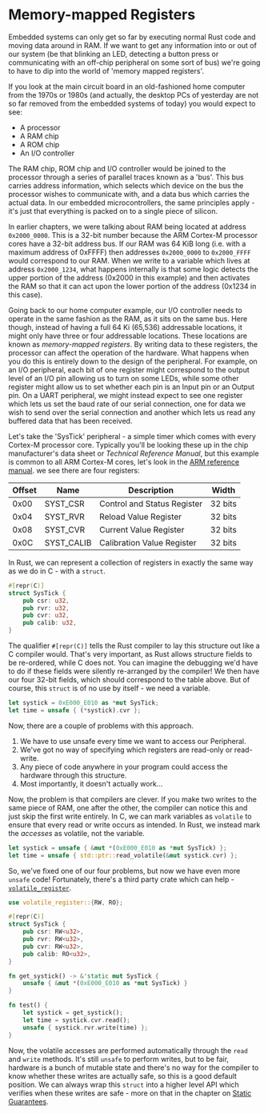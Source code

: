 # Memory-mapped Registers

Embedded systems can only get so far by executing normal Rust code and moving
data around in RAM. If we want to get any information into or out of our
system (be that blinking an LED, detecting a button press or communicating
with an off-chip peripheral on some sort of bus) we're going to have to dip
into the world of 'memory mapped registers'.

If you look at the main circuit board in an old-fashioned home computer from
the 1970s or 1980s (and actually, the desktop PCs of yesterday are not so far
removed from the embedded systems of today) you would expect to see:

* A processor
* A RAM chip
* A ROM chip
* An I/O controller

The RAM chip, ROM chip and I/O controller would be joined to the processor
through a series of parallel traces known as a 'bus'. This bus carries address
information, which selects which device on the bus the processor wishes to
communicate with, and a data bus which carries the actual data. In our
embedded microcontrollers, the same principles apply - it's just that
everything is packed on to a single piece of silicon.

In earlier chapters, we were talking about RAM being located at address
`0x2000_0000`. This is a 32-bit number because the ARM Cortex-M processor
cores have a 32-bit address bus. If our RAM was 64 KiB long (i.e. with a
maximum address of 0xFFFF) then addresses `0x2000_0000` to `0x2000_FFFF` would
correspond to our RAM. When we write to a variable which lives at address
`0x2000_1234`, what happens internally is that some logic detects the upper
portion of the address (0x2000 in this example) and then activates the RAM so
that it can act upon the lower portion of the address (0x1234 in this case).

Going back to our home computer example, our I/O controller needs to operate
in the same fashion as the RAM, as it sits on the same bus. Here though,
instead of having a full 64 Ki (65,536) addressable locations, it might only
have three or four addressable locations. These locations are known as
*memory-mapped registers*. By writing data to these registers, the processor
can affect the operation of the hardware. What happens when you do this is
entirely down to the design of the peripheral. For example, on an I/O
peripheral, each bit of one register might correspond to the output level of an
I/O pin allowing us to turn on some LEDs, while some other register might
allow us to set whether each pin is an Input pin or an Output pin. On a UART
peripheral, we might instead expect to see one register which lets us set the
baud rate of our serial connection, one for data we wish to send over the
serial connection and another which lets us read any buffered data that has
been received.

Let's take the 'SysTick' peripheral - a simple timer which comes with every
Cortex-M processor core. Typically you'll be looking these up in the chip
manufacturer's data sheet or *Technical Reference Manual*, but this example is
common to all ARM Cortex-M cores, let's look in the [ARM reference manual]. we
see there are four registers:

[ARM reference manual]: http://infocenter.arm.com/help/topic/com.arm.doc.dui0553a/Babieigh.html

| Offset | Name        | Description                 | Width  |
|--------|-------------|-----------------------------|--------|
| 0x00   | SYST_CSR    | Control and Status Register | 32 bits|
| 0x04   | SYST_RVR    | Reload Value Register       | 32 bits|
| 0x08   | SYST_CVR    | Current Value Register      | 32 bits|
| 0x0C   | SYST_CALIB  | Calibration Value Register | 32 bits|

In Rust, we can represent a collection of registers in exactly the same way as we do in C - with a `struct`.

```rust
#[repr(C)]
struct SysTick {
    pub csr: u32,
    pub rvr: u32,
    pub cvr: u32,
    pub calib: u32,
}
```

The qualifier `#[repr(C)]` tells the Rust compiler to lay this structure out
like a C compiler would. That's very important, as Rust allows structure
fields to be re-ordered, while C does not. You can imagine the debugging we'd
have to do if these fields were silently re-arranged by the compiler! We then
have our four 32-bit fields, which should correspond to the table above. But
of course, this `struct` is of no use by itself - we need a variable.

```rust
let systick = 0xE000_E010 as *mut SysTick;
let time = unsafe { (*systick).cvr };
```

Now, there are a couple of problems with this approach.

1. We have to use unsafe every time we want to access our Peripheral.
2. We've got no way of specifying which registers are read-only or read-write.
3. Any piece of code anywhere in your program could access the hardware
   through this structure.
4. Most importantly, it doesn't actually work...

Now, the problem is that compilers are clever. If you make two writes to the
same piece of RAM, one after the other, the compiler can notice this and just
skip the first write entirely. In C, we can mark variables as `volatile` to
ensure that every read or write occurs as intended. In Rust, we instead mark
the *accesses* as volatile, not the variable.

```rust
let systick = unsafe { &mut *(0xE000_E010 as *mut SysTick) };
let time = unsafe { std::ptr::read_volatile(&mut systick.cvr) };
```

So, we've fixed one of our four problems, but now we have even more `unsafe`
code! Fortunately, there's a third party crate which can help -
[`volatile_register`].

[`volatile_register`]: https://crates.io/crates/volatile_register

```rust
use volatile_register::{RW, RO};

#[repr(C)]
struct SysTick {
    pub csr: RW<u32>,
    pub rvr: RW<u32>,
    pub cvr: RW<u32>,
    pub calib: RO<u32>,
}

fn get_systick() -> &'static mut SysTick {
    unsafe { &mut *(0xE000_E010 as *mut SysTick) }
}

fn test() {
    let systick = get_systick();
    let time = systick.cvr.read();
    unsafe { systick.rvr.write(time) };
}
```

Now, the volatile accesses are performed automatically through the `read` and
`write` methods. It's still `unsafe` to perform writes, but to be fair,
hardware is a bunch of mutable state and there's no way for the compiler to
know whether these writes are actually safe, so this is a good default
position. We can always wrap this `struct` into a higher level API which
verifies when these writes are safe - more on that in the chapter on [Static
Guarantees].

[Static Guarantees]: ../static-guarantees/static-guarantees.md

